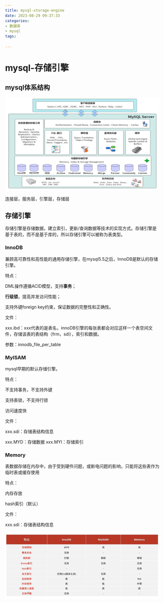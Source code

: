 ```yaml
---
title: mysql-storage-engine
date: 2023-08-29 09:37:33
categories:
- 数据库
- mysql
tags:

---
```


# mysql-存储引擎

## mysql体系结构

![image-20230829093941681](..\images\image-mysql体系结构.png)

连接层，服务层，引擎层，存储层

## 存储引擎

存储引擎是存储数据，建立索引，更新/查询数据等技术的实现方式。存储引擎是基于表的，而不是基于库的，所以存储引擎可以被称为表类型。

### InnoDB

兼顾高可靠性和高性能的通用存储引擎，在mysql5.5之后，InnoDB是默认的存储引擎。

特点：

DML操作遵循ACID模型，支持**事务**；

**行级锁**，提高并发访问性能；

支持外键foreign key约束，保证数据的完整性和正确性。

文件：

xxx.ibd：xxx代表的是表名，innoDB引擎的每张表都会对应这样一个表空间文件，存储该表的表结构（frm，sdi），索引和数据。

参数：innodb_file_per_table

### MyISAM

mysql早期的默认存储引擎。

特点：

不支持事务，不支持外键

支持表锁，不支持行锁

访问速度快

文件：

xxx.sdi：存储表结构信息

xxx.MYD：存储数据
xxx.MYI：存储索引

### Memory

表数据存储在内存中，由于受到硬件问题，或断电问题的影响，只能将这些表作为临时表或缓存使用

特点：

内存存放

hash索引（默认）

文件：

xxx.sdi：存储表结构信息

![image-20230829100341545](..\images\image-引擎特点.png)